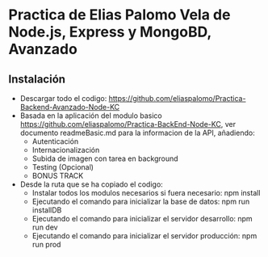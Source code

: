 # Practica de Elias Palomo Vela de Node.js, Express y MongoBD, Avanzado
 
## Instalación
* Descargar todo el codigo:  https://github.com/eliaspalomo/Practica-Backend-Avanzado-Node-KC
* Basada en la aplicación del modulo basico https://github.com/eliaspalomo/Practica-BackEnd-Node-KC, ver documento readmeBasic.md para la informacion de la API, añadiendo:
   * Autenticación
   * Internacionalización
   * Subida de imagen con tarea en background
   * Testing (Opcional)
   * BONUS TRACK
* Desde la ruta que se ha copiado el codigo:
   * Instalar todos los modulos necesarios si fuera necesario: npm install
   * Ejecutando el comando para inicializar la base de datos: npm run installDB
   * Ejecutando el comando para inicializar el servidor desarrollo: npm run dev
   * Ejecutando el comando para inicializar el servidor producción: npm run prod
